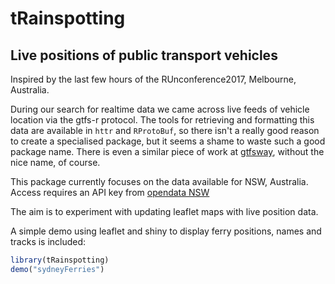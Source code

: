 # tRainspotting

## Live positions of public transport vehicles

Inspired by the last few hours of the RUnconference2017, Melbourne, Australia.

During our search for realtime data we came across live feeds of vehicle location via the gtfs-r 
protocol. The tools for retrieving and formatting this data are available in `httr` and `RProtoBuf`,
so there isn't a really good reason to create a specialised package, but it seems a shame to
waste such a good package name. There is even a similar piece of work at [gtfsway](https://github.com/SymbolixAU/gtfsway), without the nice name, of course.

This package currently focuses on the data available for NSW, Australia. Access requires an API
key from [opendata NSW](https://opendata.transport.nsw.gov.au/)

The aim is to experiment with updating leaflet maps with live position data.

A simple demo using leaflet and shiny to display ferry positions, names and tracks is included:

``` r
library(tRainspotting)
demo("sydneyFerries")
```

